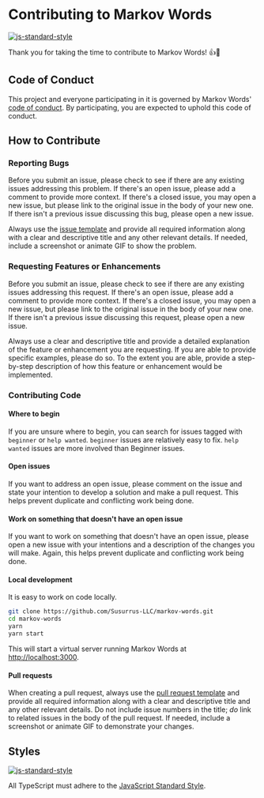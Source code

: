 # Contributing to Markov Words

[![js-standard-style](https://img.shields.io/badge/code%20style-standard-brightgreen.svg)](http://standardjs.com)

Thank you for taking the time to contribute to Markov Words! :+1::tada:

## Code of Conduct

This project and everyone participating in it is governed by Markov Words' [code of conduct](https://github.com/Susurrus-LLC/markov-words/blob/master/CODE_OF_CONDUCT.md). By participating, you are expected to uphold this code of conduct.

## How to Contribute

### Reporting Bugs

Before you submit an issue, please check to see if there are any existing issues addressing this problem. If there's an open issue, please add a comment to provide more context. If there's a closed issue, you may open a new issue, but please link to the original issue in the body of your new one. If there isn't a previous issue discussing this bug, please open a new issue.

Always use the [issue template](https://github.com/Susurrus-LLC/markov-words/blob/master/.github/ISSUE_TEMPLATE.md) and provide all required information along with a clear and descriptive title and any other relevant details. If needed, include a screenshot or animate GIF to show the problem.

### Requesting Features or Enhancements

Before you submit an issue, please check to see if there are any existing issues addressing this request. If there's an open issue, please add a comment to provide more context. If there's a closed issue, you may open a new issue, but please link to the original issue in the body of your new one. If there isn't a previous issue discussing this request, please open a new issue.

Always use a clear and descriptive title and provide a detailed explanation of the feature or enhancement you are requesting. If you are able to provide specific examples, please do so. To the extent you are able, provide a step-by-step description of how this feature or enhancement would be implemented.

### Contributing Code

#### Where to begin

If you are unsure where to begin, you can search for issues tagged with `beginner` or `help wanted`. `beginner` issues are relatively easy to fix. `help wanted` issues are more involved than Beginner issues.

#### Open issues

If you want to address an open issue, please comment on the issue and state your intention to develop a solution and make a pull request. This helps prevent duplicate and conflicting work being done.

#### Work on something that doesn't have an open issue

If you want to work on something that doesn't have an open issue, please open a new issue with your intentions and a description of the changes you will make. Again, this helps prevent duplicate and conflicting work being done.

#### Local development

It is easy to work on code locally.

```bash
git clone https://github.com/Susurrus-LLC/markov-words.git
cd markov-words
yarn
yarn start
```

This will start a virtual server running Markov Words at [http://localhost:3000](http://localhost:3000).

#### Pull requests

When creating a pull request, always use the [pull request template](https://github.com/Susurrus-LLC/markov-words/blob/master/.github/PULL_REQUEST_TEMPLATE.md) and provide all required information along with a clear and descriptive title and any other relevant details. Do not include issue numbers in the title; *do* link to related issues in the body of the pull request. If needed, include a screenshot or animate GIF to demonstrate your changes.

## Styles

[![js-standard-style](https://cdn.rawgit.com/feross/standard/master/badge.svg)](http://standardjs.com)

All TypeScript must adhere to the [JavaScript Standard Style](https://standardjs.com/).
